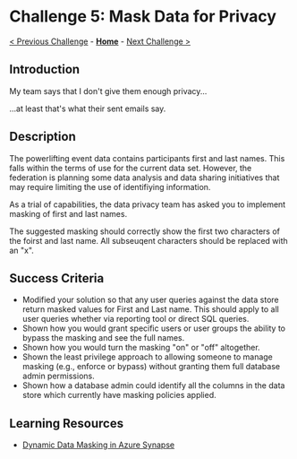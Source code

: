 # Challenge 5: Mask Data for Privacy

[< Previous Challenge](./04-incrementals.md) - **[Home](../README.md)** - [Next Challenge >](./06-new-data.md)

## Introduction
My team says that I don't give them enough privacy...

...at least that's what their sent emails say.

## Description
The powerlifting event data contains participants first and last names.  This falls within the terms of use for the current data set.  However, the federation is planning some data analysis and data sharing initiatives that may require limiting the use of identifiying information.  

As a trial of capabilities, the data privacy team has asked you to implement masking of first and last names.

The suggested masking should correctly show the first two characters of the foirst and last name.  All subseuqent characters should be replaced with an "x".


## Success Criteria
- Modified your solution so that any user queries against the data store return masked values for First and Last name.  This should apply to all user queries whether via reporting tool or direct SQL queries.
- Shown how you would grant specific users or user groups the ability to bypass the masking and see the full names.
- Shown how you would turn the masking "on" or "off" altogether.
- Shown the least privilege approach to allowing someone to manage masking (e.g., enforce or bypass) without granting them full database admin permissions.
- Shown how a database admin could identify all the columns in the data store which currently have masking policies applied.

## Learning Resources
- [Dynamic Data Masking in Azure Synapse](https://docs.microsoft.com/en-us/sql/relational-databases/security/dynamic-data-masking?view=azure-sqldw-latest)

